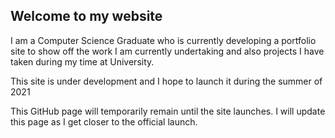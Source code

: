 ## Welcome to my website

I am a Computer Science Graduate who is currently developing a portfolio site to show off the work I am currently undertaking and also projects I have taken during my time at University. 

This site is under development and I hope to launch it during the summer of 2021

This GitHub page will temporarily remain until the site launches. I will update this page as I get closer to the official launch.
